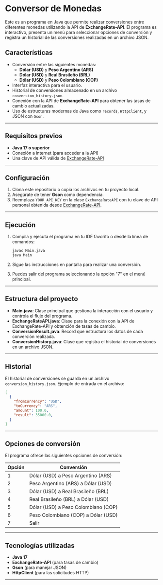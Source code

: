 # **Conversor de Monedas**

Este es un programa en Java que permite realizar conversiones entre diferentes monedas utilizando la API de **ExchangeRate-API**. El programa es interactivo, presenta un menú para seleccionar opciones de conversión y registra un historial de las conversiones realizadas en un archivo JSON.

## **Características**

- Conversión entre las siguientes monedas:
  - **Dólar (USD)** y **Peso Argentino (ARS)**
  - **Dólar (USD)** y **Real Brasileño (BRL)**
  - **Dólar (USD)** y **Peso Colombiano (COP)**
- Interfaz interactiva para el usuario.
- Historial de conversiones almacenado en un archivo `conversion_history.json`.
- Conexión con la API de **ExchangeRate-API** para obtener las tasas de cambio actualizadas.
- Uso de estructuras modernas de Java como `records`, `HttpClient`, y JSON con `Gson`.

---

## **Requisitos previos**

- **Java 17 o superior**
- Conexión a internet (para acceder a la API)
- Una clave de API válida de [ExchangeRate-API](https://www.exchangerate-api.com/)

---

## **Configuración**

1. Clona este repositorio o copia los archivos en tu proyecto local.
2. Asegúrate de tener **Gson** como dependencia. 
3. Reemplaza `YOUR_API_KEY` en la clase `ExchangeRateAPI` con tu clave de API personal obtenida desde [ExchangeRate-API](https://www.exchangerate-api.com/).

---

## **Ejecución**

1. Compila y ejecuta el programa en tu IDE favorito o desde la línea de comandos:
   ```bash
   javac Main.java
   java Main
   ```

2. Sigue las instrucciones en pantalla para realizar una conversión.

3. Puedes salir del programa seleccionando la opción "7" en el menú principal.

---

## **Estructura del proyecto**

- **Main.java**: Clase principal que gestiona la interacción con el usuario y controla el flujo del programa.
- **ExchangeRateAPI.java**: Clase para la conexión con la API de ExchangeRate-API y obtención de tasas de cambio.
- **ConversionResult.java**: Record que estructura los datos de cada conversión realizada.
- **ConversionHistory.java**: Clase que registra el historial de conversiones en un archivo JSON.

---

## **Historial**

El historial de conversiones se guarda en un archivo `conversion_history.json`. Ejemplo de entrada en el archivo:

```json
[
  {
    "fromCurrency": "USD",
    "toCurrency": "ARS",
    "amount": 100.0,
    "result": 35000.0,    
  }
]
```

---

## **Opciones de conversión**

El programa ofrece las siguientes opciones de conversión:

| Opción | Conversión                     |
|--------|--------------------------------|
| 1      | Dólar (USD) a Peso Argentino (ARS) |
| 2      | Peso Argentino (ARS) a Dólar (USD) |
| 3      | Dólar (USD) a Real Brasileño (BRL) |
| 4      | Real Brasileño (BRL) a Dólar (USD) |
| 5      | Dólar (USD) a Peso Colombiano (COP) |
| 6      | Peso Colombiano (COP) a Dólar (USD) |
| 7      | Salir                         |

---

## **Tecnologías utilizadas**

- **Java 17**
- **ExchangeRate-API** (para tasas de cambio)
- **Gson** (para manejar JSON)
- **HttpClient** (para las solicitudes HTTP)

---

